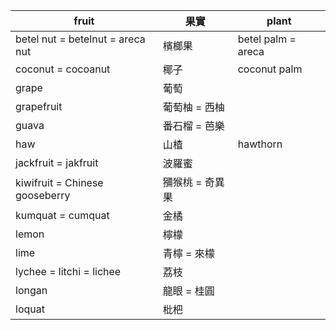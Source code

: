 fruit | 果實 | plant
--- | --- | ---
betel nut = betelnut = areca nut | 檳榔果 | betel palm = areca
coconut = cocoanut | 椰子 | coconut palm
grape | 葡萄
grapefruit | 葡萄柚 = 西柚
guava | 番石榴 = 芭樂
haw | 山楂 | hawthorn
jackfruit = jakfruit | 波羅蜜
kiwifruit = Chinese gooseberry | 獼猴桃 = 奇異果
kumquat = cumquat | 金橘
lemon | 檸檬
lime | 青檸 = 來檬
lychee = litchi = lichee | 荔枝
longan | 龍眼 = 桂圓
loquat | 枇杷
